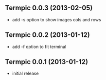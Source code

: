 ## Termpic 0.0.3 (2013-02-05)

*   add -s option to show images cols and rows

## Termpic 0.0.2 (2013-01-12)

*   add -f option to fit terminal

## Termpic 0.0.1 (2013-01-12)

*   initial release

